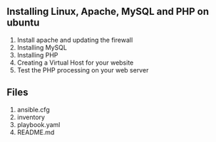 ## Installing Linux, Apache, MySQL and PHP on ubuntu

1. Install apache and updating the firewall
2. Installing MySQL
3. Installing PHP
4. Creating a Virtual Host for your website
5. Test the PHP processing on your web server

## Files

1. ansible.cfg
2. inventory
3. playbook.yaml
4. README.md


